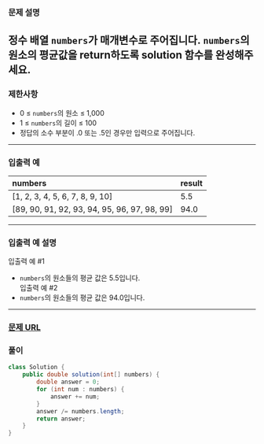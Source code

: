 ### **문제 설명**<br>  
정수 배열 `numbers`가 매개변수로 주어집니다. `numbers`의 원소의 평균값을 return하도록 solution 함수를 완성해주세요.  
---  
### 제한사항<br>  
* 0 ≤ `numbers`의 원소 ≤ 1,000  
* 1 ≤ `numbers`의 길이 ≤ 100  
* 정답의 소수 부분이 .0 또는 .5인 경우만 입력으로 주어집니다.  
---  
### 입출력 예<br>  
|numbers|result|  
|:---|:---|
|[1, 2, 3, 4, 5, 6, 7, 8, 9, 10]|5.5|  
|[89, 90, 91, 92, 93, 94, 95, 96, 97, 98, 99]|94.0|  
---  
### 입출력 예 설명<br>  
입출력 예 #1  
* `numbers`의 원소들의 평균 값은 5.5입니다.  
입출력 예 #2  
* `numbers`의 원소들의 평균 값은 94.0입니다.  
---  
### [문제 URL ](https://school.programmers.co.kr/learn/courses/30/lessons/120817)<br>  
### 풀이<br>  
```java  
class Solution {
    public double solution(int[] numbers) {
        double answer = 0;
        for (int num : numbers) {
            answer += num;
        }
        answer /= numbers.length;
        return answer;
    }
}  
```  
